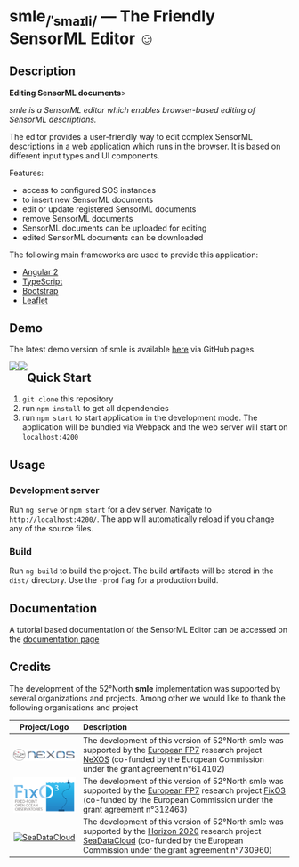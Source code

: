 # smle<sub>/ˈsmaɪli/</sub> — The Friendly SensorML Editor ☺

## Description

**Editing SensorML documents**>

*smle is a SensorML editor which enables browser-based editing of SensorML descriptions.*

The editor provides a user-friendly way to edit complex SensorML descriptions in a web application which runs in the browser. It is based on different input types and UI components.

Features:
 * access to configured SOS instances
 * to insert new SensorML documents
 * edit or update registered SensorML documents
 * remove SensorML documents
 * SensorML documents can be uploaded for editing
 * edited SensorML documents can be downloaded

The following main frameworks are used to provide this application:

-	[Angular 2](https://angular.io/)
- [TypeScript](https://www.typescriptlang.org/)
-	[Bootstrap](https://getbootstrap.com/)
-	[Leaflet](https://leafletjs.com/)

## Demo

The latest demo version of smle is available [here](http://52north.github.io/smle/master/) via GitHub pages.

  <div style="float:left">
    <img src="https://cloud.githubusercontent.com/assets/3830314/21933955/d7e9d6d0-d9a7-11e6-9fc8-96e78e500b44.png" width="50%"/>
  </div>
  <div style="float:left">
    <img src="https://cloud.githubusercontent.com/assets/3830314/21933958/d930e164-d9a7-11e6-8327-5bfadd4646d0.png" width="50%"/>
  </div>

## Quick Start

1.	`git clone` this repository
2.	run `npm install` to get all dependencies
3.	run `npm start` to start application in the development mode. The application will be bundled via Webpack and the web server will start on `localhost:4200`

## Usage

### Development server

Run `ng serve` or `npm start` for a dev server. Navigate to `http://localhost:4200/`. The app will automatically reload if you change any of the source files.

### Build

Run `ng build` to build the project. The build artifacts will be stored in the `dist/` directory. Use the `-prod` flag for a production build.

## Documentation

A tutorial based documentation of the SensorML Editor can be accessed on the [documentation page](documentation/SMLE_Manual.md)

## Credits

The development of the 52°North **smle** implementation was supported by several organizations and projects. Among other we would like to thank the following organisations and project

| Project/Logo | Description |
| :-------------: | :------------- |
| <a target="_blank" href="http://www.nexosproject.eu/"><img alt="NeXOS - Next generation, Cost-effective, Compact, Multifunctional Web Enabled Ocean Sensor Systems Empowering Marine, Maritime and Fisheries Management" align="middle" width="172" src="https://raw.githubusercontent.com/52North/sos/develop/spring/views/src/main/webapp/static/images/funding/logo_nexos.png" /></a> | The development of this version of 52&deg;North smle was supported by the <a target="_blank" href="http://cordis.europa.eu/fp7/home_en.html">European FP7</a> research project <a target="_blank" href="http://www.nexosproject.eu/">NeXOS</a> (co-funded by the European Commission under the grant agreement n&deg;614102) |
| <a target="_blank" href="http://www.fixo3.eu/"><img alt="FixO3 - Fixed-Point Open Ocean Observatories" align="middle" width="172" src="https://raw.githubusercontent.com/52North/sos/develop/spring/views/src/main/webapp/static/images/funding/logo_fixo3.png" /></a> | The development of this version of 52&deg;North smle was supported by the <a target="_blank" href="http://cordis.europa.eu/fp7/home_en.html">European FP7</a> research project <a target="_blank" href="http://www.fixo3.eu/">FixO3</a> (co-funded by the European Commission under the grant agreement n&deg;312463) |
| <a target="_blank" href="https://www.seadatanet.org/About-us/SeaDataCloud/"><img alt="SeaDataCloud" align="middle" width="156" src="https://www.seadatanet.org/var/storage/images/media/seadatanet2-media/about-us/seadatacloud/logo_sdc_layer/8700-1-eng-GB/LOGO_SDC_Layer_opengraphimage.png"/></a> | The development of this version of 52&deg;North smle was supported by the <a target="_blank" href="https://ec.europa.eu/programmes/horizon2020/">Horizon 2020</a> research project <a target="_blank" href="https://www.seadatanet.org/About-us/SeaDataCloud/">SeaDataCloud</a> (co-funded by the European Commission under the grant agreement n&deg;730960) |